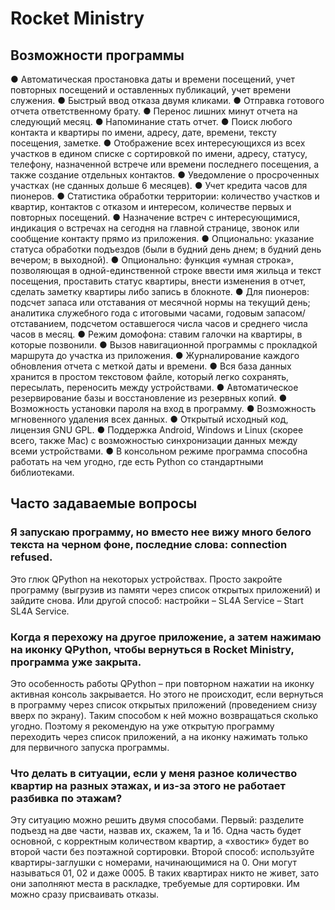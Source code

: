 # Rocket Ministry

## Возможности программы

● Автоматическая простановка даты и времени посещений, учет повторных посещений и оставленных публикаций, учет времени служения.
● Быстрый ввод отказа двумя кликами.
● Отправка готового отчета ответственному брату.
● Перенос лишних минут отчета на следующий месяц.
● Напоминание стать отчет.
● Поиск любого контакта и квартиры по имени, адресу, дате, времени, тексту посещения, заметке.
● Отображение всех интересующихся из всех участков в едином списке с сортировкой по имени, адресу, статусу, телефону, назначенной встрече или времени последнего посещения, а также создание отдельных контактов.
● Уведомление о просроченных участках (не сданных дольше 6 месяцев).
● Учет кредита часов для пионеров.
● Статистика обработки территории: количество участков и квартир, контактов с отказом и интересом, количестве первых и повторных посещений.
● Назначение встреч с интересующимися, индикация о встречах на сегодня на главной странице, звонок или сообщение контакту прямо из приложения.
● Опционально: указание статуса обработки подъездов (были в будний день днем; в будний день вечером; в выходной).
● Опционально: функция «умная строка», позволяющая в одной-единственной строке ввести имя жильца и текст посещения, проставить статус квартиры, внести изменения в отчет, сделать заметку квартиры либо запись в блокноте.
● Для пионеров: подсчет запаса или отставания от месячной нормы на текущий день; аналитика служебного года с итоговыми часами, годовым запасом/отставанием, подсчетом оставшегося числа часов и среднего числа часов в месяц.
● Режим домофона: ставим галочки на квартиры, в которые позвонили.
● Вызов навигационной программы с прокладкой маршрута до участка из приложения.
● Журналирование каждого обновления отчета с меткой даты и времени.
● Вся база данных хранится в простом текстовом файле, который легко сохранять, пересылать, переносить между устройствами.
● Автоматическое резервирование базы и восстановление из резервных копий.
● Возможность установки пароля на вход в программу.
● Возможность мгновенного удаления всех данных.
● Открытый исходный код, лицензия GNU GPL.
● Поддержка Android, Windows и Linux (скорее всего, также Mac) с возможностью синхронизации данных между всеми устройствами.
● В консольном режиме программа способна работать на чем угодно, где есть Python со стандартными библиотеками.

## Часто задаваемые вопросы

### Я запускаю программу, но вместо нее вижу много белого текста на черном фоне, последние слова: connection refused.

Это глюк QPython на некоторых устройствах. Просто закройте программу (выгрузив из памяти через список открытых приложений) и зайдите снова. Или другой способ: настройки – SL4A Service – Start SL4A Service.

### Когда я перехожу на другое приложение, а затем нажимаю на иконку QPython, чтобы вернуться в Rocket Ministry, программа уже закрыта.

Это особенность работы QPython – при повторном нажатии на иконку активная консоль закрывается. Но этого не происходит, если вернуться в программу через список открытых приложений (проведением снизу вверх по экрану). Таким способом к ней можно возвращаться сколько угодно. Поэтому я рекомендую на уже открытую программу переходить через список приложений, а на иконку нажимать только для первичного запуска программы.

### Что делать в ситуации, если у меня разное количество квартир на разных этажах, и из-за этого не работает разбивка по этажам?

Эту ситуацию можно решить двумя способами. Первый: разделите подъезд на две части, назвав их, скажем, 1а и 1б. Одна часть будет основной, с корректным количеством квартир, а «хвостик» будет во второй части без поэтажной сортировки. Второй способ: используйте квартиры-заглушки с номерами, начинающимися на 0. Они могут называться 01, 02 и даже 0005. В таких квартирах никто не живет, зато они заполняют места в раскладке, требуемые для сортировки. Им можно сразу присваивать отказы.
